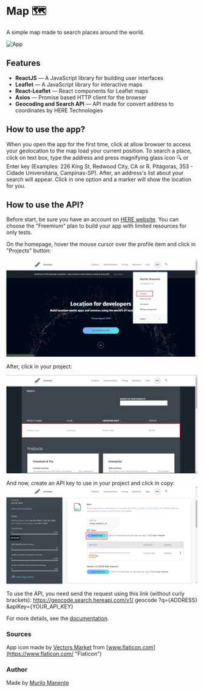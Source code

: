# Map :world_map:

A simple map made to search places around the world.

![App](./.github/app.gif)

## Features

* __ReactJS__ — A JavaScript library for building user interfaces
* __Leaflet__ — A JavaScript library for interactive maps
* __React-Leaflet__ — React components for Leaflet maps
* __Axios__ — Promise based HTTP client for the browser
* __Geocoding and Search API__ — API made for convert address to coordinates by HERE Technologies

## How to use the app?

When you open the app for the first time, click at allow browser to access your geolocation to the map load your current position. To search a place, click on text box, type the address and press magnifying glass icon :mag: or Enter key (Examples: 226 King St, Redwood City, CA or R. Pitágoras, 353 - Cidade Universitária, Campinas-SP). After, an address's list about your search will appear. Click in one option and a marker will show the location for you.

## How to use the API?

Before start, be sure you have an account on [HERE website](https://developer.here.com/). You can choose the "Freemium" plan to build your app with limited resources for only tests.

On the homepage, hover the mouse cursor over the profile item and click in "Projects" button:

![Homepage](./.github/homepage.png)

After, click in your project:

![Your Project](./.github/my-projects.png)

And now, create an API key to use in your project and click in copy:
![API Key](./.github/project-config.png)

To use the API, you need send the request using this link (without curly brackets): https://geocode.search.hereapi.com/v1/
geocode
?q={ADDRESS}
&apiKey={YOUR_API_KEY}

For more details, see the [documentation](https://developer.here.com/documentation).

### Sources

App icon made by [Vectors Market](https://www.flaticon.com/authors/vectors-market "Vectors Market") from [www.flaticon.com](https://www.flaticon.com/ "Flaticon")

### Author

Made by [Murilo Manente](https://www.linkedin.com/in/murilo-manente/)
